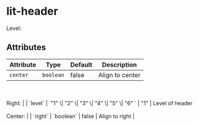 # lit-header


Level:

## Attributes

| Attribute | Type                                      | Default | Description                          |
|-----------|-------------------------------------------|---------|--------------------------------------|
| `center`  | `boolean`                                 | false   | Align to center<br /><br />Right:  |
| `level`   | `"1" \| "2" \| "3" \| "4" \| "5" \| "6" ` | "1"     | Level of header<br /><br />Center: |
| `right`   | `boolean`                                 | false   | Align to right                       |
